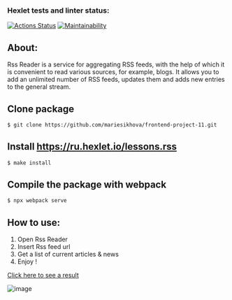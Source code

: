 ### Hexlet tests and linter status:
[![Actions Status](https://github.com/mariesukhova/frontend-project-11/workflows/hexlet-check/badge.svg)](https://github.com/mariesukhova/frontend-project-11/actions)
[![Maintainability](https://api.codeclimate.com/v1/badges/acf1a93bd5bcba7b0d8d/maintainability)](https://codeclimate.com/github/mariesukhova/frontend-project-11/maintainability)
## About:

Rss Reader is a service for aggregating RSS feeds, with the help of which it is convenient to read various sources, for example, blogs. It allows you to add an unlimited number of RSS feeds, updates them and adds new entries to the general stream.

## Clone package 

```sh
$ git clone https://github.com/mariesikhova/frontend-project-11.git
```

## Install https://ru.hexlet.io/lessons.rss

```sh
$ make install
```
## Compile the package with webpack 

```sh
$ npx webpack serve
```
## How to use:
1) Open Rss Reader
2) Insert Rss feed url 
3) Get a list of current articles & news
4) Enjoy !

[Click here to see a result](https://frontend-project-11-teal-iota.vercel.app/)

![image](result.gif)

